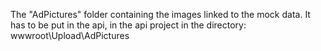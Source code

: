 The "AdPictures" folder containing the images linked to the mock data. It has to be put in the api, in the api project in the directory: wwwroot\Upload\AdPictures
